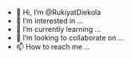 - 👋 Hi, I’m @RukiyatDiekola
- 👀 I’m interested in ...
- 🌱 I’m currently learning ...
- 💞️ I’m looking to collaborate on ...
- 📫 How to reach me ...

<!---
RukiyatDiekola/RukiyatDiekola is a ✨ special ✨ repository because its `README.md` (this file) appears on your GitHub profile.
You can click the Preview link to take a look at your changes.
--->
